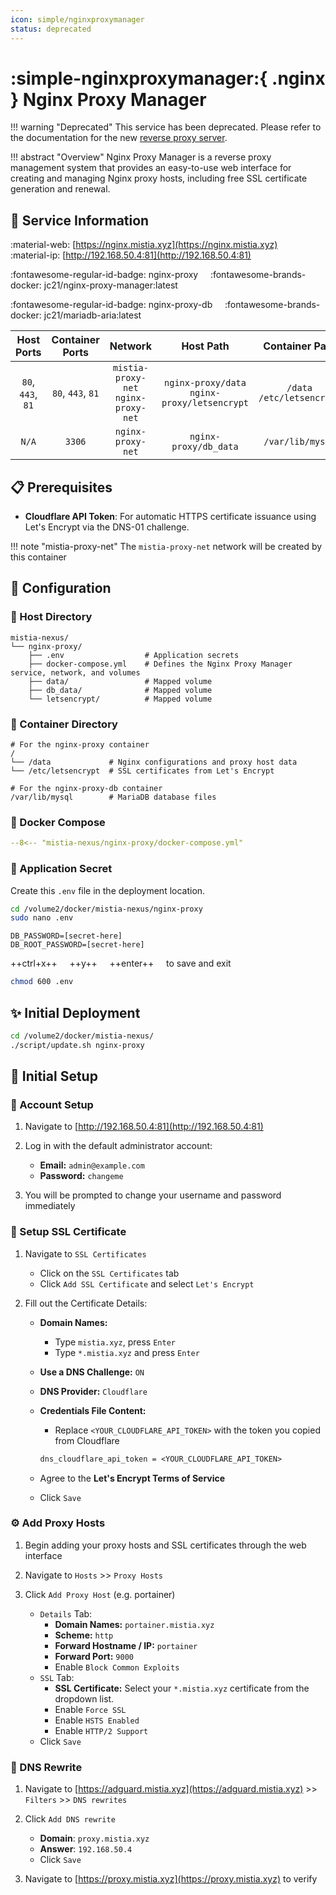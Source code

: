 ```yaml
--- 
icon: simple/nginxproxymanager
status: deprecated
---
```


# :simple-nginxproxymanager:{ .nginx } Nginx Proxy Manager

<!-- markdownlint-disable MD033 -->

!!! warning "Deprecated"
    This service has been deprecated. Please refer to the documentation for the new [reverse proxy server](../services/caddy.md).

!!! abstract "Overview"
    Nginx Proxy Manager is a reverse proxy management system that provides an easy-to-use web interface for creating and managing Nginx proxy hosts, including free SSL certificate generation and renewal.

## 📑 Service Information

:material-web: [https://nginx.mistia.xyz](https://nginx.mistia.xyz) &nbsp;&nbsp;&nbsp; :material-ip: [http://192.168.50.4:81](http://192.168.50.4:81)

:fontawesome-regular-id-badge: nginx-proxy &nbsp;&nbsp;&nbsp; :fontawesome-brands-docker: jc21/nginx-proxy-manager:latest

:fontawesome-regular-id-badge: nginx-proxy-db &nbsp;&nbsp;&nbsp; :fontawesome-brands-docker: jc21/mariadb-aria:latest

| Host Ports | Container Ports | Network | Host Path | Container Path |
|:----------:|:---------------:|:-------:|:---------:|:--------------:|
| `80`, `443`, `81` | `80`, `443`, `81` | `mistia-proxy-net`<br>`nginx-proxy-net` | `nginx-proxy/data`<br>`nginx-proxy/letsencrypt` | `/data`<br>`/etc/letsencrypt` |
| `N/A` | `3306` | `nginx-proxy-net` | `nginx-proxy/db_data` | `/var/lib/mysql` |

## 📋 Prerequisites

- **Cloudflare API Token**: For automatic HTTPS certificate issuance using Let's Encrypt via the DNS-01 challenge.

!!! note "mistia-proxy-net"
    The `mistia-proxy-net` network will be created by this container

## 🔧 Configuration

### 📂 Host Directory

```text
mistia-nexus/
└── nginx-proxy/
    ├── .env                  # Application secrets
    ├── docker-compose.yml    # Defines the Nginx Proxy Manager service, network, and volumes
    ├── data/                 # Mapped volume
    ├── db_data/              # Mapped volume
    └── letsencrypt/          # Mapped volume
```

### 📁 Container Directory

```text
# For the nginx-proxy container
/
└── /data             # Nginx configurations and proxy host data
└── /etc/letsencrypt  # SSL certificates from Let's Encrypt

# For the nginx-proxy-db container
/var/lib/mysql        # MariaDB database files
```

### 🐋 Docker Compose

```yaml title="docker-compose.yml"
--8<-- "mistia-nexus/nginx-proxy/docker-compose.yml"
```

### 📄 Application Secret

Create this `.env` file in the deployment location.

```bash
cd /volume2/docker/mistia-nexus/nginx-proxy
sudo nano .env
```

```text title=".env"
DB_PASSWORD=[secret-here]
DB_ROOT_PASSWORD=[secret-here]
```

++ctrl+x++ &nbsp;&nbsp;&nbsp; ++y++ &nbsp;&nbsp;&nbsp; ++enter++ &nbsp;&nbsp;&nbsp; to save and exit

```bash
chmod 600 .env
```

## ✨ Initial Deployment

```bash
cd /volume2/docker/mistia-nexus/
./script/update.sh nginx-proxy
```

## 🚀 Initial Setup

### 🪪 Account Setup

1. Navigate to [http://192.168.50.4:81](http://192.168.50.4:81)

2. Log in with the default administrator account:
    - **Email:** `admin@example.com`
    - **Password:** `changeme`

3. You will be prompted to change your username and password immediately

### 🎀 Setup SSL Certificate

1. Navigate to `SSL Certificates`
      - Click on the `SSL Certificates` tab
      - Click `Add SSL Certificate` and select `Let's Encrypt`

2. Fill out the Certificate Details:
      - **Domain Names:**
        - Type `mistia.xyz`, press `Enter`
        - Type `*.mistia.xyz` and press `Enter`
      - **Use a DNS Challenge:** `ON`
      - **DNS Provider:** `Cloudflare`
      - **Credentials File Content:**
        - Replace `<YOUR_CLOUDFLARE_API_TOKEN>` with the token you copied from Cloudflare

        ```txt
        dns_cloudflare_api_token = <YOUR_CLOUDFLARE_API_TOKEN>
        ```

      - Agree to the **Let's Encrypt Terms of Service**
      - Click `Save`

### ⚙️ Add Proxy Hosts

1. Begin adding your proxy hosts and SSL certificates through the web interface

2. Navigate to `Hosts` >> `Proxy Hosts`

3. Click `Add Proxy Host` (e.g. portainer)
    - `Details` Tab:
        - **Domain Names:** `portainer.mistia.xyz`
        - **Scheme:** `http`
        - **Forward Hostname / IP:** `portainer`
        - **Forward Port:** `9000`
        - Enable `Block Common Exploits`
    - `SSL` Tab:
        - **SSL Certificate:** Select your `*.mistia.xyz` certificate from the dropdown list.
        - Enable `Force SSL`
        - Enable `HSTS Enabled`
        - Enable `HTTP/2 Support`
    - Click `Save`

### 📝 DNS Rewrite

1. Navigate to [https://adguard.mistia.xyz](https://adguard.mistia.xyz) >> `Filters` >> `DNS rewrites`

2. Click `Add DNS rewrite`
      - **Domain**: `proxy.mistia.xyz`
      - **Answer**: `192.168.50.4`
      - Click `Save`

3. Navigate to [https://proxy.mistia.xyz](https://proxy.mistia.xyz) to verify
